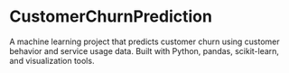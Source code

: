 # CustomerChurnPrediction
A machine learning project that predicts customer churn using customer behavior and service usage data. Built with Python, pandas, scikit-learn, and visualization tools.
